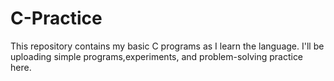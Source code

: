# C-Practice
This repository contains my basic C programs as I learn the language.
I'll be uploading simple programs,experiments, and problem-solving practice here.
